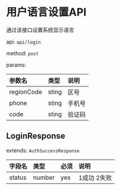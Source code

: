 # 用户语言设置API

通过该接口设置系统显示语言

api: `api/login`

method: `post`

params:

参数名|类型|说明
:--|:--|:--
regionCode|sting|区号
phone|sting|手机号
code|sting|验证码

## LoginResponse

extends: `AuthSuccessResponse`

字段名|类型|必须|说明
:--|:--|:--|:--
status|number|yes|1成功 2失败
